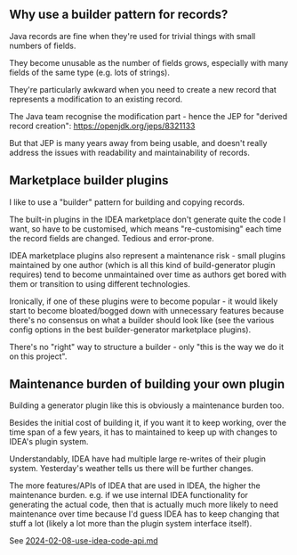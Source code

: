 ## Why use a builder pattern for records?

Java records are fine when they're used for trivial things with small numbers
of fields.

They become unusable as the number of fields grows, especially with many fields
of the same type (e.g. lots of strings).

They're particularly awkward when you need to create a new record that 
represents a modification to an existing record.

The Java team recognise the modification part - hence the JEP for 
"derived record creation": https://openjdk.org/jeps/8321133

But that JEP is many years away from being usable, and doesn't really address
the issues with readability and maintainability of records.


## Marketplace builder plugins

I like to use a "builder" pattern for building and copying records.

The built-in plugins in the IDEA marketplace don't generate quite the code I
want, so have to be customised, which means "re-customising" each time the 
record fields are changed.  Tedious and error-prone.

IDEA marketplace plugins also represent a maintenance risk - small plugins
maintained by one author (which is all this kind of build-generator plugin
requires) tend to become unmaintained over time as authors get bored with them
or transition to using different technologies.

Ironically, if one of these plugins were to become popular - it would likely
start to become bloated/bogged down with unnecessary features because there's
no consensus on what a builder should look like (see the various config options
in the best builder-generator marketplace plugins).

There's no "right" way to structure a builder - only "this is the way we do 
it on this project".


## Maintenance burden of building your own plugin

Building a generator plugin like this is obviously a maintenance burden too.

Besides the initial cost of building it, if you want it to keep working, over 
the time span of a few years, it has to maintained to keep up with changes to 
IDEA's plugin system.

Understandably, IDEA have had multiple large re-writes of their plugin system.
Yesterday's weather tells us there will be further changes.


The more features/APIs of IDEA that are used in IDEA, the higher the 
maintenance burden.
e.g. if we use internal IDEA functionality for generating the actual code, then
that is actually much more likely to need maintenance over time because I'd
guess IDEA has to keep changing that stuff a lot (likely a lot more than
the plugin system interface itself).

See [2024-02-08-use-idea-code-api.md](./adr/2024-02-08-use-idea-code-api.md)


